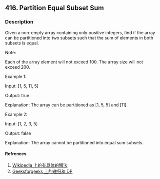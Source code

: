 ## 416. Partition Equal Subset Sum
### Description

Given a non-empty array containing only positive integers, find if the array can be partitioned into two subsets such that the sum of elements in both subsets is equal.

Note:

Each of the array element will not exceed 100.
The array size will not exceed 200.


Example 1:

Input: [1, 5, 11, 5]

Output: true

Explanation: The array can be partitioned as [1, 5, 5] and [11].


Example 2:

Input: [1, 2, 3, 5]

Output: false

Explanation: The array cannot be partitioned into equal sum subsets.

#### Refrences
1. [Wikipedia 上的有具体的解法](https://en.wikipedia.org/wiki/Partition_problem)
2. [Geeksforgeeks 上的递归和 DP](https://www.geeksforgeeks.org/partition-problem-dp-18/)
